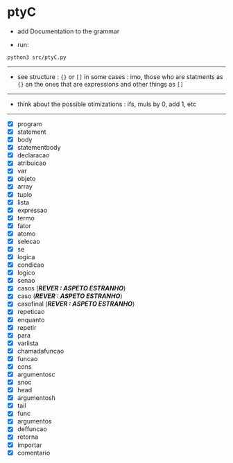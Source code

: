 # ptyC

- add Documentation to the grammar

- run:

```
python3 src/ptyC.py
```

-----------


- see structure : `{}` or `[]` in some cases : imo, those who are statments as `{}` an the ones that are expressions and other things as `[]` 



------------

- think about the possible otimizations : ifs, muls by 0, add 1, etc


------------------


- [x] program
- [x] statement
- [x] body
- [x] statementbody
- [x] declaracao
- [x] atribuicao
- [x] var
- [x] objeto
- [x] array     
- [x] tuplo
- [x] lista
- [x] expressao
- [x] termo
- [x] fator
- [x] atomo
- [x] selecao
- [x] se
- [x] logica
- [x] condicao
- [x] logico
- [x] senao
- [x] casos (***REVER : ASPETO ESTRANHO***)
- [x] caso (***REVER : ASPETO ESTRANHO***)
- [x] casofinal (***REVER : ASPETO ESTRANHO***)
- [x] repeticao
- [x] enquanto
- [x] repetir
- [x] para
- [x] varlista
- [x] chamadafuncao
- [x] funcao
- [x] cons
- [x] argumentosc
- [x] snoc
- [x] head
- [x] argumentosh
- [x] tail
- [x] func
- [x] argumentos
- [x] deffuncao
- [x] retorna
- [x] importar
- [x] comentario
